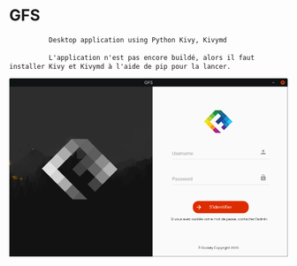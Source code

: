 # GFS
              Desktop application using Python Kivy, Kivymd

              L'application n'est pas encore buildé, alors il faut installer Kivy et Kivymd à l'aide de pip pour la lancer.

<img src="https://github.com/FoyerSociety/GFS/blob/master/images/cap.png">


